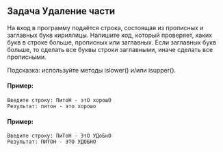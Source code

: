 ## Задача Удаление части
На вход в программу подаётся строка, состоящая из прописных и заглавных букв кириллицы.
Напишите код, который проверяет, каких букв в строке больше, прописных или заглавных. 
Если заглавных букв больше, то сделать все буквы строки заглавными, иначе сделать все прописными.

Подсказка: используйте методы islower() и/или isupper().
#### Пример:
```
Введите строку: ПитоН - этО хорошО
Результат: питон - это хорошо
```
#### Пример:
```
Введите строку: ПиТоН - ЭтО УДоБнО
Результат: ПИТОН - ЭТО УДОБНО
```